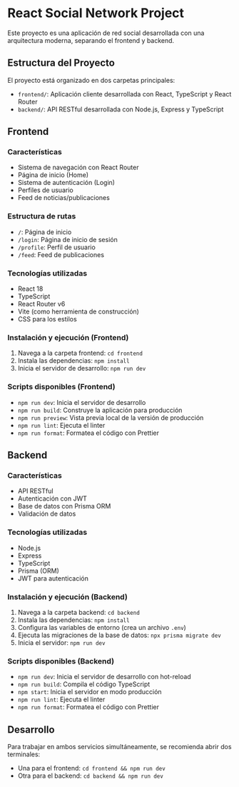 # React Social Network Project

Este proyecto es una aplicación de red social desarrollada con una arquitectura moderna, separando el frontend y backend.

## Estructura del Proyecto

El proyecto está organizado en dos carpetas principales:

- `frontend/`: Aplicación cliente desarrollada con React, TypeScript y React Router
- `backend/`: API RESTful desarrollada con Node.js, Express y TypeScript

## Frontend

### Características

- Sistema de navegación con React Router
- Página de inicio (Home)
- Sistema de autenticación (Login)
- Perfiles de usuario
- Feed de noticias/publicaciones

### Estructura de rutas

- `/`: Página de inicio
- `/login`: Página de inicio de sesión
- `/profile`: Perfil de usuario
- `/feed`: Feed de publicaciones

### Tecnologías utilizadas

- React 18
- TypeScript
- React Router v6
- Vite (como herramienta de construcción)
- CSS para los estilos

### Instalación y ejecución (Frontend)

1. Navega a la carpeta frontend: `cd frontend`
2. Instala las dependencias: `npm install`
3. Inicia el servidor de desarrollo: `npm run dev`

### Scripts disponibles (Frontend)

- `npm run dev`: Inicia el servidor de desarrollo
- `npm run build`: Construye la aplicación para producción
- `npm run preview`: Vista previa local de la versión de producción
- `npm run lint`: Ejecuta el linter
- `npm run format`: Formatea el código con Prettier

## Backend

### Características

- API RESTful
- Autenticación con JWT
- Base de datos con Prisma ORM
- Validación de datos

### Tecnologías utilizadas

- Node.js
- Express
- TypeScript
- Prisma (ORM)
- JWT para autenticación

### Instalación y ejecución (Backend)

1. Navega a la carpeta backend: `cd backend`
2. Instala las dependencias: `npm install`
3. Configura las variables de entorno (crea un archivo `.env`)
4. Ejecuta las migraciones de la base de datos: `npx prisma migrate dev`
5. Inicia el servidor: `npm run dev`

### Scripts disponibles (Backend)

- `npm run dev`: Inicia el servidor de desarrollo con hot-reload
- `npm run build`: Compila el código TypeScript
- `npm start`: Inicia el servidor en modo producción
- `npm run lint`: Ejecuta el linter
- `npm run format`: Formatea el código con Prettier

## Desarrollo

Para trabajar en ambos servicios simultáneamente, se recomienda abrir dos terminales:
- Una para el frontend: `cd frontend && npm run dev`
- Otra para el backend: `cd backend && npm run dev`
